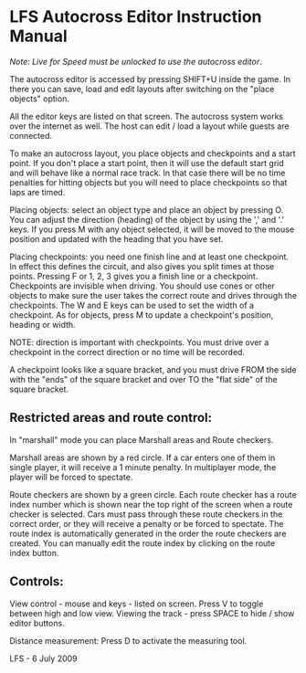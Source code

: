 # LFS Autocross Editor Instruction Manual

*Note: Live for Speed must be unlocked to use the autocross editor*.

The autocross editor is accessed by pressing SHIFT+U inside the game.
In there you can save, load and edit layouts after switching on the
"place objects" option.

All the editor keys are listed on that screen.  The autocross system
works over the internet as well.  The host can edit / load a layout
while guests are connected.

To make an autocross layout, you place objects and checkpoints and a
start point.  If you don't place a start point, then it will use the
default start grid and will behave like a normal race track.  In that
case there will be no time penalties for hitting objects but you will
need to place checkpoints so that laps are timed.

Placing objects: select an object type and place an object by
pressing O.  You can adjust the direction (heading) of the object by
using the ',' and '.' keys.  If you press M with any object selected,
it will be moved to the mouse position and updated with the heading
that you have set.

Placing checkpoints: you need one finish line and at least one
checkpoint.  In effect this defines the circuit, and also gives you
split times at those points.  Pressing F or 1, 2, 3 gives you a finish
line or a checkpoint.  Checkpoints are invisible when driving.  You
should use cones or other objects to make sure the user takes the
correct route and drives through the checkpoints.  The W and E keys
can be used to set the width of a checkpoint.  As for objects,
press M to update a checkpoint's position, heading or width.

NOTE: direction is important with checkpoints.  You must drive over a
checkpoint in the correct direction or no time will be recorded.

A checkpoint looks like a square bracket, and you must drive FROM the
side with the "ends" of the square bracket and over TO the "flat side"
of the square bracket.

## Restricted areas and route control:
In "marshall" mode you can place Marshall areas and Route checkers.

Marshall areas are shown by a red circle.  If a car enters one of them
in single player, it will receive a 1 minute penalty.  In multiplayer
mode, the player will be forced to spectate.

Route checkers are shown by a green circle.  Each route checker has a
route index number which is shown near the top right of the screen
when a route checker is selected.  Cars must pass through these route
checkers in the correct order, or they will receive a penalty or be
forced to spectate.  The route index is automatically generated in the
order the route checkers are created.  You can manually edit the route
index by clicking on the route index button.

## Controls:
View control - mouse and keys - listed on screen.
Press V to toggle between high and low view.
Viewing the track - press SPACE to hide / show editor buttons.

Distance measurement: Press D to activate the measuring tool.

LFS - 6 July 2009